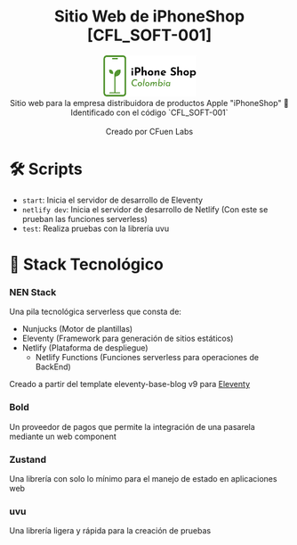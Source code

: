<h1 align='middle'>Sitio Web de iPhoneShop [CFL_SOFT-001]</h1>

<p align='middle'>
<img src='./public//img/logo.png'>
<br>Sitio web para la empresa distribuidora de productos Apple "iPhoneShop" 🍏
<br>Identificado con el código `CFL_SOFT-001`
<br><br>Creado por CFuen Labs
</p>

# 🛠 Scripts

- `start`: Inicia el servidor de desarrollo de Eleventy
- `netlify dev`: Inicia el servidor de desarrollo de Netlify (Con este se prueban las funciones serverless)
- `test`: Realiza pruebas con la librería uvu

# 🗼 Stack Tecnológico

### NEN Stack

Una pila tecnológica serverless que consta de:
- Nunjucks (Motor de plantillas)
- Eleventy (Framework para generación de sitios estáticos)
- Netlify (Plataforma de despliegue)
	- Netlify Functions (Funciones serverless para operaciones de BackEnd)

Creado a partir del template eleventy-base-blog v9 para [Eleventy](https://www.11ty.dev/)

### Bold

Un proveedor de pagos que permite la integración de una pasarela mediante un web component

### Zustand

Una librería con solo lo mínimo para el manejo de estado en aplicaciones web

### uvu

Una librería ligera y rápida para la creación de pruebas
